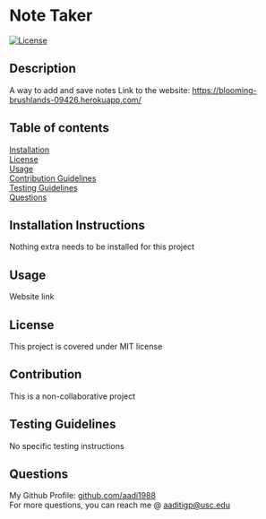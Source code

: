 # Note Taker
  [![License](<https://img.shields.io/static/v1?label=License&message=MIT&color=green>)]()
## Description
A way to add and save notes
Link to the website: https://blooming-brushlands-09426.herokuapp.com/
## Table of contents
[Installation](#installation-instructions)  
[License](#license)  
[Usage](#usage)  
[Contribution Guidelines](#contribution-guidelines)  
[Testing Guidelines](#testing-guidelines)  
[Questions](#questions)
## Installation Instructions
Nothing extra needs to be installed for this project
## Usage
Website link
## License
This project is covered under MIT license
## Contribution
This is a non-collaborative project
## Testing Guidelines
No specific testing instructions
## Questions
My Github Profile: [github.com/aadi1988](https://github.com/aadi1988)  
For more questions, you can reach me @ aaditigp@usc.edu
